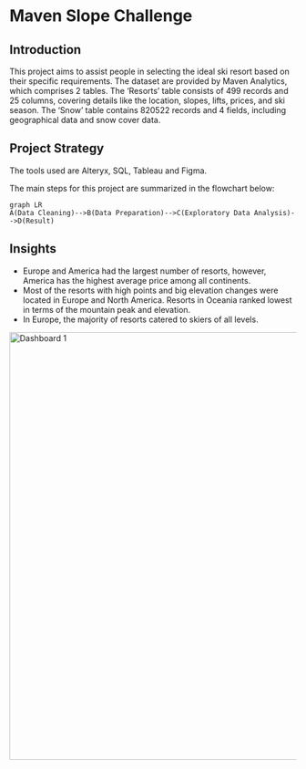 # Maven Slope Challenge
## Introduction

This project aims to assist people in selecting the ideal ski resort based on their specific requirements. The dataset are provided by Maven Analytics, which comprises 2 tables. The ‘Resorts’ table consists of 499 records and 25 columns, covering details like the location, slopes, lifts, prices, and ski season. The ‘Snow’ table contains 820522 records and 4 fields, including geographical data and snow cover data.


## Project Strategy

The tools used are Alteryx, SQL, Tableau and Figma.

The main steps for this project are summarized in the flowchart below:
```mermaid
graph LR
A(Data Cleaning)-->B(Data Preparation)-->C(Exploratory Data Analysis)-->D(Result)
```

## Insights
-   Europe and America had the largest number of resorts, however, America has the highest average price among all continents.
-   Most of the resorts with high points and big elevation changes were located in Europe and North America. Resorts in Oceania ranked lowest in terms of the mountain peak and elevation.
-   In Europe, the majority of resorts catered to skiers of all levels. 


<img width="750" alt="Dashboard 1" src="https://github.com/jiunyu-hsieh/ski-resort/ski resort dashboard.png">


